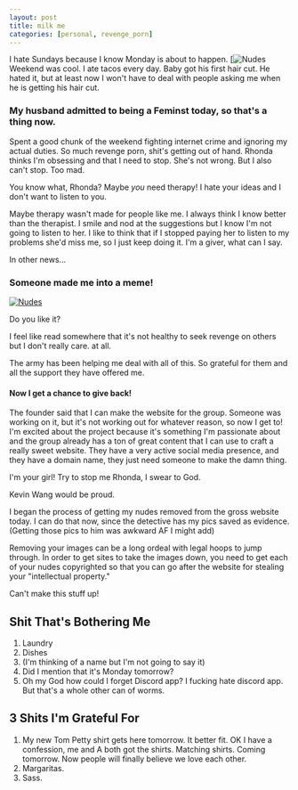 ```yaml
---
layout: post
title: milk me
categories: [personal, revenge_porn]
---
```

I hate Sundays because I know Monday is about to happen. 
[![Nudes](https://github.com/kdawgy/kdawgy.github.io/blob/master/_posts/assets/iwillcrushyou.jpeg?raw=true)
Weekend was cool. I ate tacos every day. Baby got his first hair cut. He hated it, but at least now I won't have to deal with people asking me when he is getting his hair cut.  

### My husband admitted to being a Feminst today, so that's a thing now.  

Spent a good chunk of the weekend fighting internet crime and ignoring my actual duties. So much revenge porn, shit's getting out of hand. Rhonda thinks I'm obsessing and that I need to stop. She's not wrong. But I also can't stop. Too mad. 

You know what, Rhonda? Maybe *you* need therapy! I hate your ideas and I don't want to listen to you. 

Maybe therapy wasn't made for people like me. I always think I know better than the therapist. I smile and nod at the suggestions but I know I'm not going to listen to her. I like to think that if I stopped paying her to listen to my problems she'd miss me, so I just keep doing it. I'm a giver, what can I say. 

In other news...
### Someone made me into a meme!
[![Nudes](https://github.com/kdawgy/kdawgy.github.io/blob/master/_posts/assets/iwillcrushyou.jpeg?raw=true)]()

Do you like it? 

I feel like read somewhere that it's not healthy to seek revenge on others but I don't really care. at all.

The army has been helping me deal with all of this. So grateful for them and all the support they have offered me. 

#### Now I get a chance to give back! 

The founder said that I can make the website for the group. Someone was working on it, but it's not working out for whatever reason, so now I get to! I'm excited about the project because it's something I'm passionate about and the group already has a ton of great content that I can use to craft a really sweet website. They have a very active social media presence, and they have a domain name, they just need someone to make the damn thing. 

I'm your girl! Try to stop me Rhonda, I swear to God. 

Kevin Wang would be proud. 

I began the process of getting my nudes removed from the gross website today. I can do that now, since the detective has my pics saved as evidence. (Getting those pics to him was awkward AF I might add)

Removing your images can be a long ordeal with legal hoops to jump through. In order to get sites to take the images down, you need to get each of your nudes copyrighted so that you can go after the website for stealing your "intellectual property." 

Can't make this stuff up! 

## Shit That's Bothering Me
1. Laundry
2. Dishes
3. (I'm thinking of a name but I'm not going to say it) 
4. Did I mention that it's Monday tomorrow?
5. Oh my God how could I forget Discord app? I fucking hate discord app. But that's a whole other can of worms. 

## 3 Shits I'm Grateful For
1. My new Tom Petty shirt gets here tomorrow. It better fit. OK I have a confession, me and A both got the shirts. Matching shirts. Coming tomorrow. Now people will finally believe we love each other.
2. Margaritas. 
3. Sass. 







